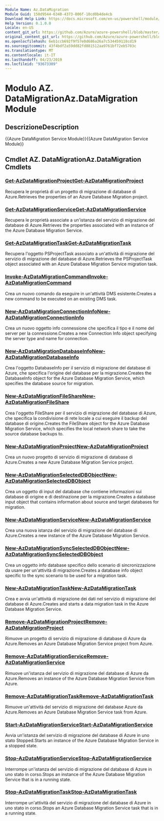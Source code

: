 ```yaml
---
Module Name: Az.DataMigration
Module Guid: 150d9544-6348-4373-806f-10cd0b4de4cb
Download Help Link: https://docs.microsoft.com/en-us/powershell/module/az.datamigration
Help Version: 0.1.0.0
Locale: en-US
content_git_url: https://github.com/Azure/azure-powershell/blob/master/src/DataMigration/DataMigration/help/Az.DataMigration.md
original_content_git_url: https://github.com/Azure/azure-powershell/blob/master/src/DataMigration/DataMigration/help/Az.DataMigration.md
ms.openlocfilehash: 6eb1ccb692f9f57e0d686a26a7c534459118cd19
ms.sourcegitcommit: 43f4bdf2a59dd82fd881512aa9761bf72eb5703c
ms.translationtype: MT
ms.contentlocale: it-IT
ms.lasthandoff: 04/23/2019
ms.locfileid: "93673309"
---
```

# <span data-ttu-id="8e710-101">Modulo AZ. DataMigration</span><span class="sxs-lookup"><span data-stu-id="8e710-101">Az.DataMigration Module</span></span>
## <span data-ttu-id="8e710-102">Descrizione</span><span class="sxs-lookup"><span data-stu-id="8e710-102">Description</span></span>
<span data-ttu-id="8e710-103">{{Azure DataMigration Service Module}}</span><span class="sxs-lookup"><span data-stu-id="8e710-103">{{Azure DataMigration Service Module}}</span></span>

## <span data-ttu-id="8e710-104">Cmdlet AZ. DataMigration</span><span class="sxs-lookup"><span data-stu-id="8e710-104">Az.DataMigration Cmdlets</span></span>
### [<span data-ttu-id="8e710-105">Get-AzDataMigrationProject</span><span class="sxs-lookup"><span data-stu-id="8e710-105">Get-AzDataMigrationProject</span></span>](Get-AzDataMigrationProject.md)
<span data-ttu-id="8e710-106">Recupera le proprietà di un progetto di migrazione di database di Azure.</span><span class="sxs-lookup"><span data-stu-id="8e710-106">Retrieves the properties of an Azure Database Migration project.</span></span>

### [<span data-ttu-id="8e710-107">Get-AzDataMigrationService</span><span class="sxs-lookup"><span data-stu-id="8e710-107">Get-AzDataMigrationService</span></span>](Get-AzDataMigrationService.md)
<span data-ttu-id="8e710-108">Recupera le proprietà associate a un'istanza del servizio di migrazione del database di Azure.</span><span class="sxs-lookup"><span data-stu-id="8e710-108">Retrieves the properties associated with an instance of the Azure Database Migration Service.</span></span> 

### [<span data-ttu-id="8e710-109">Get-AzDataMigrationTask</span><span class="sxs-lookup"><span data-stu-id="8e710-109">Get-AzDataMigrationTask</span></span>](Get-AzDataMigrationTask.md)
<span data-ttu-id="8e710-110">Recupera l'oggetto PSProjectTask associato a un'attività di migrazione del servizio di migrazione del database di Azure.</span><span class="sxs-lookup"><span data-stu-id="8e710-110">Retrieves the PSProjectTask object associated with an Azure Database Migration Service migration task.</span></span>

### [<span data-ttu-id="8e710-111">Invoke-AzDataMigrationCommand</span><span class="sxs-lookup"><span data-stu-id="8e710-111">Invoke-AzDataMigrationCommand</span></span>](Invoke-AzDataMigrationCommand.md)
<span data-ttu-id="8e710-112">Crea un nuovo comando da eseguire in un'attività DMS esistente.</span><span class="sxs-lookup"><span data-stu-id="8e710-112">Creates a new command to be executed on an existing DMS task.</span></span>

### [<span data-ttu-id="8e710-113">New-AzDataMigrationConnectionInfo</span><span class="sxs-lookup"><span data-stu-id="8e710-113">New-AzDataMigrationConnectionInfo</span></span>](New-AzDataMigrationConnectionInfo.md)
<span data-ttu-id="8e710-114">Crea un nuovo oggetto info connessione che specifica il tipo e il nome del server per la connessione.</span><span class="sxs-lookup"><span data-stu-id="8e710-114">Creates a new Connection Info object specifying the server type and name for connection.</span></span>

### [<span data-ttu-id="8e710-115">New-AzDataMigrationDatabaseInfo</span><span class="sxs-lookup"><span data-stu-id="8e710-115">New-AzDataMigrationDatabaseInfo</span></span>](New-AzDataMigrationDatabaseInfo.md)
<span data-ttu-id="8e710-116">Crea l'oggetto DatabaseInfo per il servizio di migrazione del database di Azure, che specifica l'origine del database per la migrazione.</span><span class="sxs-lookup"><span data-stu-id="8e710-116">Creates the DatabaseInfo object for the Azure Database Migration Service, which specifies the database source for migration.</span></span>

### [<span data-ttu-id="8e710-117">New-AzDataMigrationFileShare</span><span class="sxs-lookup"><span data-stu-id="8e710-117">New-AzDataMigrationFileShare</span></span>](New-AzDataMigrationFileShare.md)
<span data-ttu-id="8e710-118">Crea l'oggetto FileShare per il servizio di migrazione del database di Azure, che specifica la condivisione di rete locale a cui eseguire il backup del database di origine.</span><span class="sxs-lookup"><span data-stu-id="8e710-118">Creates the FileShare object for the Azure Database Migration Service, which specifies the local network share to take the source database backups to.</span></span>

### [<span data-ttu-id="8e710-119">New-AzDataMigrationProject</span><span class="sxs-lookup"><span data-stu-id="8e710-119">New-AzDataMigrationProject</span></span>](New-AzDataMigrationProject.md)
<span data-ttu-id="8e710-120">Crea un nuovo progetto di servizio di migrazione di database di Azure.</span><span class="sxs-lookup"><span data-stu-id="8e710-120">Creates a new Azure Database Migration Service project.</span></span>

### [<span data-ttu-id="8e710-121">New-AzDataMigrationSelectedDBObject</span><span class="sxs-lookup"><span data-stu-id="8e710-121">New-AzDataMigrationSelectedDBObject</span></span>](New-AzDataMigrationSelectedDBObject.md)
<span data-ttu-id="8e710-122">Crea un oggetto di input del database che contiene informazioni sui database di origine e di destinazione per la migrazione.</span><span class="sxs-lookup"><span data-stu-id="8e710-122">Creates a database input object that contains information about source and target databases for migration.</span></span>

### [<span data-ttu-id="8e710-123">New-AzDataMigrationService</span><span class="sxs-lookup"><span data-stu-id="8e710-123">New-AzDataMigrationService</span></span>](New-AzDataMigrationService.md)
<span data-ttu-id="8e710-124">Crea una nuova istanza del servizio di migrazione del database di Azure.</span><span class="sxs-lookup"><span data-stu-id="8e710-124">Creates a new instance of the Azure Database Migration Service.</span></span>

### [<span data-ttu-id="8e710-125">New-AzDataMigrationSyncSelectedDBObject</span><span class="sxs-lookup"><span data-stu-id="8e710-125">New-AzDataMigrationSyncSelectedDBObject</span></span>](New-AzDataMigrationSyncSelectedDBObject.md)
<span data-ttu-id="8e710-126">Crea un oggetto info database specifico dello scenario di sincronizzazione da usare per un'attività di migrazione.</span><span class="sxs-lookup"><span data-stu-id="8e710-126">Creates a database info object specific to the sync scenario to be used for a migration task.</span></span>

### [<span data-ttu-id="8e710-127">New-AzDataMigrationTask</span><span class="sxs-lookup"><span data-stu-id="8e710-127">New-AzDataMigrationTask</span></span>](New-AzDataMigrationTask.md)
<span data-ttu-id="8e710-128">Crea e avvia un'attività di migrazione dei dati nel servizio di migrazione del database di Azure.</span><span class="sxs-lookup"><span data-stu-id="8e710-128">Creates and starts a data migration task in the Azure Database Migration Service.</span></span>

### [<span data-ttu-id="8e710-129">Remove-AzDataMigrationProject</span><span class="sxs-lookup"><span data-stu-id="8e710-129">Remove-AzDataMigrationProject</span></span>](Remove-AzDataMigrationProject.md)
<span data-ttu-id="8e710-130">Rimuove un progetto di servizio di migrazione di database di Azure da Azure.</span><span class="sxs-lookup"><span data-stu-id="8e710-130">Removes an Azure Database Migration Service project from Azure.</span></span>

### [<span data-ttu-id="8e710-131">Remove-AzDataMigrationService</span><span class="sxs-lookup"><span data-stu-id="8e710-131">Remove-AzDataMigrationService</span></span>](Remove-AzDataMigrationService.md)
<span data-ttu-id="8e710-132">Rimuove un'istanza del servizio di migrazione del database di Azure da Azure.</span><span class="sxs-lookup"><span data-stu-id="8e710-132">Removes an instance of the Azure Database Migration Service from Azure.</span></span>

### [<span data-ttu-id="8e710-133">Remove-AzDataMigrationTask</span><span class="sxs-lookup"><span data-stu-id="8e710-133">Remove-AzDataMigrationTask</span></span>](Remove-AzDataMigrationTask.md)
<span data-ttu-id="8e710-134">Rimuove un'attività del servizio di migrazione del database Azure da Azure.</span><span class="sxs-lookup"><span data-stu-id="8e710-134">Removes an Azure Database Migration Service task from Azure.</span></span>

### [<span data-ttu-id="8e710-135">Start-AzDataMigrationService</span><span class="sxs-lookup"><span data-stu-id="8e710-135">Start-AzDataMigrationService</span></span>](Start-AzDataMigrationService.md)
<span data-ttu-id="8e710-136">Avvia un'istanza del servizio di migrazione del database di Azure in uno stato Stopped.</span><span class="sxs-lookup"><span data-stu-id="8e710-136">Starts an instance of the Azure Database Migration Service in a stopped state.</span></span> 

### [<span data-ttu-id="8e710-137">Stop-AzDataMigrationService</span><span class="sxs-lookup"><span data-stu-id="8e710-137">Stop-AzDataMigrationService</span></span>](Stop-AzDataMigrationService.md)
<span data-ttu-id="8e710-138">Interrompe un'istanza del servizio di migrazione del database di Azure in uno stato in corso.</span><span class="sxs-lookup"><span data-stu-id="8e710-138">Stops an instance of the Azure Database Migration Service that is in a running state.</span></span>

### [<span data-ttu-id="8e710-139">Stop-AzDataMigrationTask</span><span class="sxs-lookup"><span data-stu-id="8e710-139">Stop-AzDataMigrationTask</span></span>](Stop-AzDataMigrationTask.md)
<span data-ttu-id="8e710-140">Interrompe un'attività del servizio di migrazione del database di Azure in uno stato in corso.</span><span class="sxs-lookup"><span data-stu-id="8e710-140">Stops an  Azure Database Migration Service task that is in a running state.</span></span>

